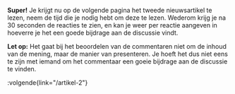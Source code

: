 **Super!** Je krijgt nu op de volgende pagina het tweede nieuwsartikel te lezen, neem de tijd die je nodig hebt om deze te lezen. Wederom krijg je na 30 seconden de reacties te zien, en kan je weer per reactie aangeven in hoeverre je het een goede bijdrage aan de discussie vindt.

**Let op:** Het gaat bij het beoordelen van de commentaren niet om de inhoud van de mening, maar de manier van presenteren. Je hoeft het dus niet eens te zijn met iemand om het commentaar een goeie bijdrage aan de discussie te vinden.

:volgende{link="/artikel-2"}
